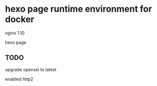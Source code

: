 # hexo page runtime environment for docker

nginx 1.10

hexo page

## TODO

upgrade openssl to latest

enabled http2
